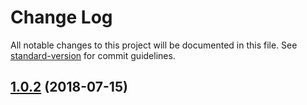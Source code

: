 # Change Log

All notable changes to this project will be documented in this file. See [standard-version](https://github.com/conventional-changelog/standard-version) for commit guidelines.

<a name="1.0.2"></a>
## [1.0.2](https://github.com/verdaccio/verdaccio-memory/compare/v1.0.1...v1.0.2) (2018-07-15)
